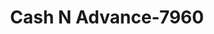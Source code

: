 ---
f_zip-code: 42262
f_state-code: KY
title: Cash N Advance-7960
f_phone: 270-439-4800
f_city-only: Grove
f_address: 16472 Fort Campbell Blvd Oak Grove
f_location-unique-id: '7960'
slug: cash-n-advance-7960
updated-on: '2024-05-30T13:46:58.046Z'
created-on: '2024-05-30T13:36:59.803Z'
published-on: '2024-05-30T13:54:32.469Z'
f_city-state: cms/city/grove-ky.md
f_company: cms/company/cash-n-advance.md
f_state: cms/state/kentucky.md
layout: '[payday-loan].html'
tags: payday-loan
---